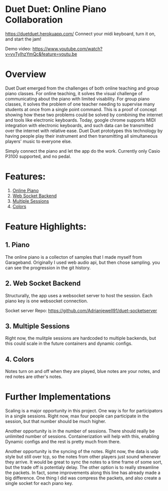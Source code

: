 # Duet Duet: Online Piano Collaboration

https://duetduet.herokuapp.com/
Connect your midi keyboard, turn it on, and start the jam!

Demo video: https://www.youtube.com/watch?v=vvTyIhzYmQc&feature=youtu.be

# Overview

Duet Duet emerged from the challenges of both online teaching and group piano classes. For online teaching, it solves the visual challenge of communicating about the piano with limited visability. For group piano classes, it solves the problem of one teacher needing to supervise many students at once from a single point command. This is a proof of concept showing how these two problems could be solved by combining the internet and tools like electronic keyboards. Today, google chrome supports MIDI integration with electronic keyboards, and such data can be transmitted over the internet with relative ease. Duet Duet prototypes this technology by having people play their instrument and then transmitting all simultaneous players' music to everyone else.  

Simply connect the piano and let the app do the work. Currently only Casio P3100 supported, and no pedal. 

# Features:

1. [Online Piano](#piano)
2. [Web Socket Backend](#grid)
3. [Multiple Sessions](#flat)
4. [Colors](#analyzer)

# Feature Highlights:

## 1. <a name="piano"></a>Piano

The online piano is a collecton of samples that I made myself from Garageband. Originally I used web audio api, but then chose sampling. you can see the progression in the git history. 

## 2. <a name="grid"></a>Web Socket Backend

Structurally, the app uses a websocket server to host the session. Each piano key is one websocket connection. 

Socket server Repo: https://github.com/Adrianjewell91/duet-socketserver

## 3. <a name="flat"></a>Multiple Sessions

Right now, the mulitple sessions are hardcoded to multiple backends, but this could scale in the future containers and dynamic configs. 

## 4. <a name="analyzer"></a>Colors

Notes turn on and off when they are played, blue notes are your notes, and red notes are other's notes.

# Further Implementations

Scaling is a major opportunity in this project. One way is for for participators in a single sessions. Right now, max four people can participate in the session, but that number should be much higher. 

Another opportunity is in the number of sessions. There should really be unlimited number of sessions. Containerization will help with this, enabling Dynamic configs and the rest is pretty much from there.

Another opportunity is the syncing of the notes. Right now, the data is udp style but still over tcp, so the notes from other players just sound whenever they arrive. It would be great to sync the notes to a time frame of some sort, but the trade off is potentialy delay. The other option is to really streamline the packets. In fact, some improvements along this line has already made a big difference. One thing I did was compress the packets, and also create a single socket for each piano key.  
